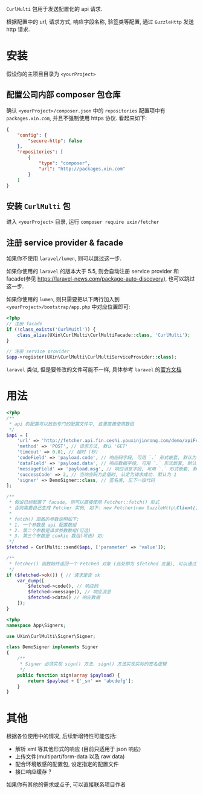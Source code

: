 `CurlMulti` 包用于发送配置化的 api 请求.

根据配置中的 url, 请求方式, 响应字段名称, 验签类等配置, 通过 `GuzzleHttp` 发送 http 请求.

# 安装

假设你的主项目目录为 `<yourProject>`

## 配置公司内部 composer 包仓库

确认 `<yourProject>/composer.json` 中的 `repositories` 配置项中有 `packages.xin.com`, 并且不强制使用 https 协议. 看起来如下:

```json
{
    "config": {
        "secure-http": false
    },
    "repositories": [
        {
            "type": "composer",
            "url": "http://packages.xin.com"
        }
    ]
}
```

## 安装 `CurlMulti` 包

进入 `<yourProject>` 目录, 运行 `composer require uxin/fetcher`

## 注册 service provider & facade

如果你不使用 `laravel/lumen`, 则可以跳过这一步.

如果你使用的 `laravel` 的版本大于 5.5, 则会自动注册 service provider 和 facade(参见 <https://laravel-news.com/package-auto-discovery>), 也可以跳过这一步.

如果你使用的 `lumen`, 则只需要把以下两行加入到 `<yourProject>/bootstrap/app.php` 中对应位置即可:

```php
<?php
// 注册 facade
if (!class_exists('CurlMuitl')) {
    class_alias(UXin\CurlMulti\CurlMultiFacade::class, 'CurlMulti');
}

// 注册 service provider
$app->register(UXin\CurlMulti\CurlMultiServiceProvider::class);
```

`laravel` 类似, 但是要修改的文件可能不一样, 具体参考 `laravel` 的[官方文档](https://laravel.com/docs/5.7)

# 用法

```php
<?php
/**
 * api 的配置可以放到专门的配置文件中, 这里直接使用数组
 */
$api = [
    'url' => 'http://fetcher.api.fin.ceshi.youxinjinrong.com/demo/apiFetcher', // 请求地址, **注意不能带参数**
    'method' => 'POST', // 请求方法, 默认 'GET'
    'timeout' => 0.01, // 超时 (秒)
    'codeField' => 'payload.code', // 响应码字段, 可用 `.` 形式嵌套, 默认为 'code'
    'dataField' => 'payload.data', // 响应数据字段, 可用 `.` 形式嵌套, 默认为 'data'
    'messageField' => 'payload.msg', // 响应消息字段, 可用 `.` 形式嵌套, 默认为 'message'
    'successCode' => 2, // 当响应码为此值时, 认定为请求成功. 默认为 1
    'signer' => DemoSigner::class, // 签名类, 见下一段代码
];

/**
 * 假设已经配置了 facade, 则可以直接使用 Fetcher::fetch() 形式
 * 否则需要自己生成 Fetcher 实例, 如下: new Fetcher(new GuzzleHttp\Client());
 *
 * fetch() 函数的参数说明如下:
 * 1. 一个参数是 api 配置数组
 * 2. 第二个参数是请求参数数组(可选)
 * 3. 第三个参数是 cookie 数组(可选) 如:
 */
$fetched = CurlMulti::send($api, ['parameter' => 'value']);

/**
 * fetcher() 函数始终返回一个 Fetched 对象 (此处即为 $fetched 变量), 可以通过此对象判断请求结果
 */
if ($fetched->ok()) { // 请求是否 ok
    var_dump([
        $fetched->code(), // 响应码
        $fetched->message(), // 响应消息
        $fetched->data() // 响应数据
    ]);
}
```

```php
<?php
namespace App\Signers;

use UXin\CurlMulti\Signer\Signer;

class DemoSigner implements Signer
{
    /**
     * Signer 必须实现 sign() 方法. sign() 方法实现实际的签名逻辑
     */
    public function sign(array $payload) {
        return $payload + ['_sn' => 'abcdefg'];
    }
}
```

# 其他

根据各位使用中的情况, 后续新增特性可能包括:

- 解析 xml 等其他形式的响应 (目前只适用于 json 响应)
- 上传文件(multipart/form-data 以及 raw data)
- 配合环境敏感的配置包, 设定指定的配置文件
- 接口响应缓存 ?

如果你有其他的需求或点子, 可以直接联系项目作者
